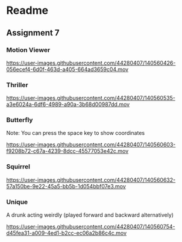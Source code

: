 # Readme

## Assignment 7

### Motion Viewer


https://user-images.githubusercontent.com/44280407/140560426-056ecef4-6d0f-463d-a405-664ad3659c04.mov


### Thriller



https://user-images.githubusercontent.com/44280407/140560535-a3e6024a-6df6-4989-a90a-3b68d00987dd.mov


### Butterfly
Note: You can press the space key to show coordinates



https://user-images.githubusercontent.com/44280407/140560603-f9208b72-c67a-4239-8dcc-45577053e42c.mov


### Squirrel



https://user-images.githubusercontent.com/44280407/140560632-57a150be-9e22-45a5-bb5b-1d054bbf07e3.mov



### Unique
A drunk acting weirdly (played forward and backward alternatively)



https://user-images.githubusercontent.com/44280407/140560754-d45fea31-a009-4ed1-b2cc-ec06a2b86c4c.mov


